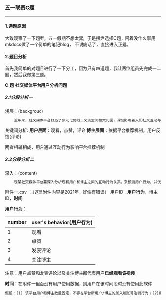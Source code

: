 ### 五一联赛C题

---

#### 1.选题原因

​	大致观察了一下题型，五一假期不想太累，于是摆烂选择C题，闲着没什么事用mkdocs做了一个简单的笔记blog，
不说废话了，直接进入正题。

#### 2.题目分析

​	首先我简单的对题目进行了一下分工，因为只有四道题，我让两位组员先完成一二题，然后我做第三题。

**C** **题** **社交媒体平台用户分析问题**

##### 2.1分段分析一

浅层：(backgroud)

```txt
	近年来，社交媒体平台打造了多元化的线上交流空间和文化圈，深刻影响着人们社交互动与信息获取。博主基于专业知识或兴趣爱好等创作出高质量内容，吸引并获得用户的关注。用户可以随时通过观看、点赞、评论等行为积极参与其中。博主依据平台的推荐机制和用户反馈，调整并提升内容质量，从而提高自身影响力。而用户则通过互动行为，反向影响平台的内容推荐系统
```

关键词分析:  **用户层面**：观看，点赞，评论 
**博主层面**：依据平台推荐机制，用户反馈(评论)   

两者相辅相成，用户通过互动行为影响平台推荐机制

##### 2.2分段分析二

深入：(content)

```txt
	现某社交媒体平台需深入分析现有用户和博主之间的互动行为关系，来预测用户行为，并优化内容推荐方法。附件1记录了该平台在2024.7.11-2024.7.20之间的数据，包括用户ID、用户行为、博主ID、时间。其中用户行为列中，数字1、2、3分别代表用户对博主发布内容的观看、点赞、评论，4代表关注该博主。时间列代表用户行为发生的时间。需要注意的是，用户点赞、评论和关注的行为均代表用户已观看了内容。此外，用户使用该社交媒体平台的频率和时间不同，若某段时间内附件1中没有记录某用户的行为数据，则代表该时段内用户没有使用该社交媒体平台。附件2中记录了2024.7.22用户进行观看、点赞、评论的行为数据。	
```

附件一.csv ：（这里附件内容是2021年，好像有错误）
用户ID，**用户行为**，博主ID，**时间**

**用户行为**：

| number | user's behavior(用户行为) |
| ------ | ------------------------- |
| 1      | 观看                      |
| 2      | 点赞                      |
| 3      | 发表评论                  |
| 4      | 关注博主                  |

注意：用户点赞和发表评论以及关注博主都代表用户**已经观看该视频**

**时间**：在附件一里面没有用户使用数据，则用户在该时间段时没有使用此软件

```txt
假设：(1) 该平台用户和博主数量固定，不存在平台新用户/博主的加入和账号注销行为；(2)用户和博主的互动关系建立后不再变化，即平台中用户不存在取消点赞、删除评论、取消关注的行为。请结合附件数据，建立数学模型，解决下列问题。
```

